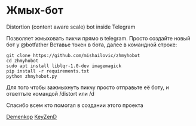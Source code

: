 # Жмых-бот
Distortion (content aware scale) bot inside Telegram

Позволяет жмыховать пикчи прямо в telegram. Просто создайте новый бот у @botfather Вставье токен в бота, далее в командной строке:
```
git clone https://github.com/mishailovic/zhmyhobot
cd zhmyhobot
sudo apt install liblqr-1.0-dev imagemagick
pip install -r requirements.txt
python zhmyhobot.py
```
Для того чтобы зажмыхнуть пикчу просто отправьте её боту, и ответтьте командой /distort или /d

Спасибо всем кто помогал в создании этого проекта

[Demenkop](https://github.com/Demenkop)
[KeyZenD](https://github.com/KeyZenD)

